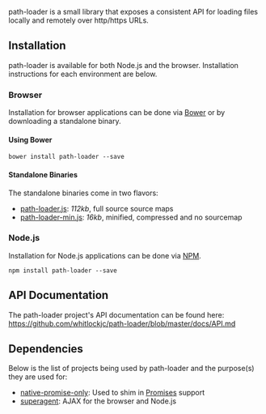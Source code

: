 path-loader is a small library that exposes a consistent API for loading files locally and remotely over http/https
URLs.

## Installation

path-loader is available for both Node.js and the browser.  Installation instructions for each environment are below.

### Browser

Installation for browser applications can be done via [Bower][bower] or by downloading a standalone binary.

#### Using Bower

```
bower install path-loader --save
```

#### Standalone Binaries

The standalone binaries come in two flavors:

* [path-loader.js](https://raw.github.com/whitlockjc/path-loader/master/browser/path-loader.js): _112kb_, full source source maps
* [path-loader-min.js](https://raw.github.com/whitlockjc/path-loader/master/browser/path-loader-min.js): _16kb_, minified, compressed
and no sourcemap

### Node.js

Installation for Node.js applications can be done via [NPM][npm].

```
npm install path-loader --save
```

## API Documentation

The path-loader project's API documentation can be found here: https://github.com/whitlockjc/path-loader/blob/master/docs/API.md

## Dependencies

Below is the list of projects being used by path-loader and the purpose(s) they are used for:

* [native-promise-only][native-promise-only]: Used to shim in [Promises][promises] support
* [superagent][superagent]: AJAX for the browser and Node.js

[bower]: http://bower.io/
[native-promise-only]: https://www.npmjs.com/package/native-promise-only
[npm]: https://www.npmjs.org/
[promises]: https://www.promisejs.org/
[superagent]: https://github.com/visionmedia/superagent

